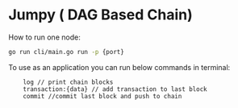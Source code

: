 # Jumpy ( DAG Based Chain)

How to run one node:

```sh
go run cli/main.go run -p {port}
```

To use as an application you can run below commands in terminal: 

```shell
    log // print chain blocks
    transaction:{data} // add transaction to last block
    commit //commit last block and push to chain
```